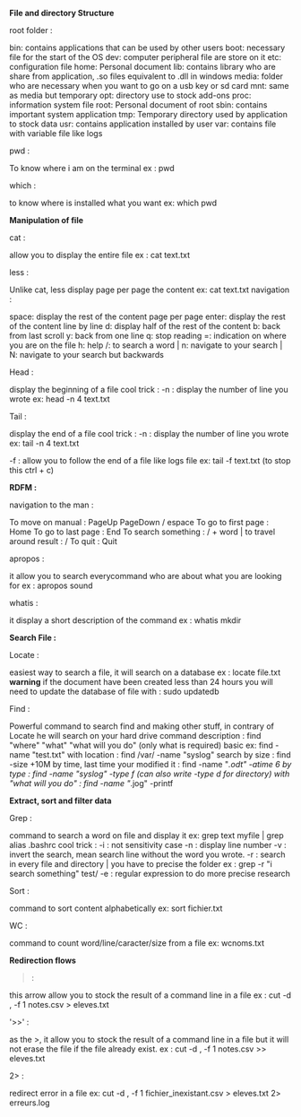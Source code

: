 **File and directory Structure**

root folder :

bin: contains applications that can be used by other users
boot: necessary file for the start of the OS
dev: computer peripheral file are store on it
etc: configuration file
home: Personal document
lib: contains library who are share from application, .so files equivalent to .dll in windows
media: folder who are necessary when you want to go on a usb key or sd card
mnt: same as media but temporary
opt: directory use to stock add-ons
proc: information system file
root: Personal document of root
sbin: contains important system application
tmp: Temporary directory used by application to stock data
usr: contains application installed by user
var: contains file with variable file like logs

pwd :

To know where i am on the terminal
ex : pwd

which :

to know where is installed what you want
ex: which pwd

**Manipulation of file**

cat :

allow you to display the entire file
ex : cat text.txt

less :

Unlike cat, less display page per page the content
ex: cat text.txt
navigation :

space: display the rest of the content page per page
enter: display the rest of the content line by line
d: display half of the rest of the content
b: back from last scroll
y: back from one line
q: stop reading
=: indication on where you are on the file
h: help
/: to search a word | n: navigate to your search | N: navigate to your search but backwards

Head :

display the beginning of a file
cool trick :
-n :
display the number of line you wrote
ex: head -n 4 text.txt

Tail :

display the end of a file
cool trick :
-n :
display the number of line you wrote
ex: tail -n 4 text.txt

-f :
allow you to follow the end of a file like logs file
ex: tail -f text.txt
(to stop this ctrl + c)

**RDFM :**

navigation to the man :

To move on manual : PageUp PageDown / espace
To go to first page : Home
To go to last page : End
To search something : / + word | to travel around result : /
To quit : Quit

apropos :

it allow you to search everycommand who are about what you are looking for
ex : apropos sound

whatis :

it display a short description of the command
ex : whatis mkdir

**Search File :**

Locate :

easiest way to search a file, it will search on a database
ex : locate file.txt
**warning** if the document have been created less than 24 hours you will need to update the database of file with : sudo updatedb

Find :

Powerful command to search find and making other stuff, in contrary of Locate he will search on your hard drive
command description : find "where" "what" "what will you do" (only what is required)
basic ex: find -name "test.txt"
with location : find /var/ -name "syslog"
search by size : find -size +10M
by time, last time your modified it : find -name "_.odt" -atime 6
by type : find -name "syslog" -type f (can also write -type d for directory)
with "what will you do" : find -name "_.jog" -printf

**Extract, sort and filter data**

Grep :

command to search a word on file and display it
ex: grep text myfile | grep alias .bashrc
cool trick :
-i : not sensitivity case
-n : display line number
-v : invert the search, mean search line without the word you wrote.
-r : search in every file and directory | you have to precise the folder
ex : grep -r "i search something" test/
-e : regular expression to do more precise research

Sort :

command to sort content alphabetically
ex: sort fichier.txt

WC :

command to count word/line/caracter/size from a file
ex: wcnoms.txt

**Redirection flows**

> :

this arrow allow you to stock the result of a command line in a file
ex : cut -d , -f 1 notes.csv > eleves.txt

'>>' :

as the >, it allow you to stock the result of a command line in a file but it will not erase the file if the file already exist.
ex : cut -d , -f 1 notes.csv >> eleves.txt

2> :

redirect error in a file
ex: cut -d , -f 1 fichier_inexistant.csv > eleves.txt 2> erreurs.log
